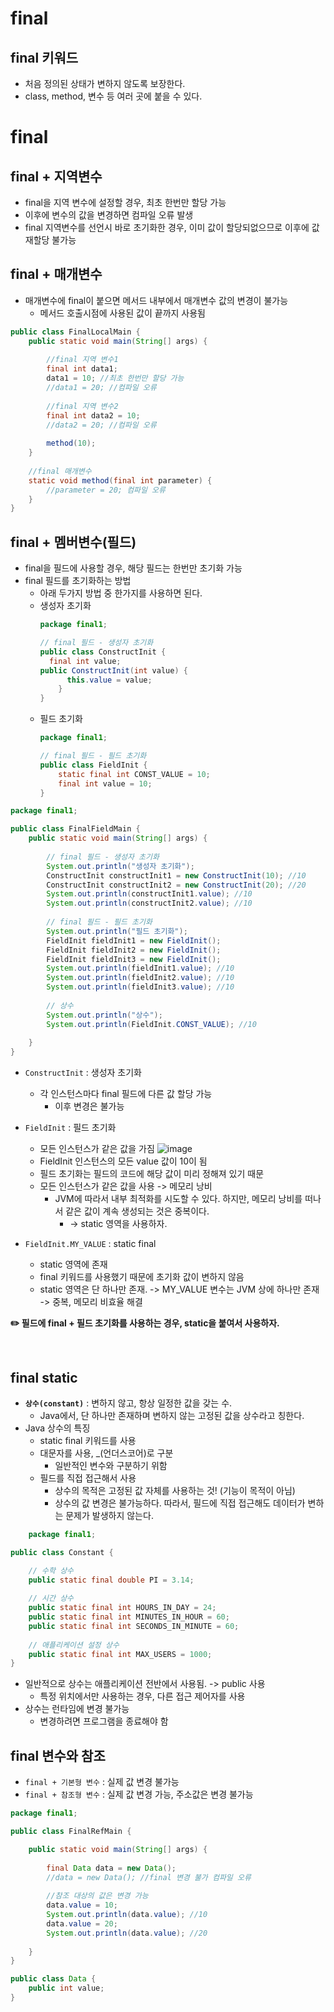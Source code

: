 # final
## final 키워드
- 처음 정의된 상태가 변하지 않도록 보장한다.
- class, method, 변수 등 여러 곳에 붙을 수 있다.

# final
## final + 지역변수
- final을 지역 변수에 설정할 경우, 최초 한번만 할당 가능
- 이후에 변수의 값을 변경하면 컴파일 오류 발생
- final 지역변수를 선언시 바로 초기화한 경우, 이미 값이 할당되없으므로 이후에 값 재할당 불가능

## final + 매개변수
- 매개변수에 final이 붙으면 메서드 내부에서 매개변수 값의 변경이 불가능
  - 메서드 호출시점에 사용된 값이 끝까지 사용됨
```java
public class FinalLocalMain {
	public static void main(String[] args) {
		
		//final 지역 변수1
		final int data1;
		data1 = 10; //최초 한번만 할당 가능
		//data1 = 20; //컴파일 오류
		
		//final 지역 변수2
		final int data2 = 10;
		//data2 = 20; //컴파일 오류
		
		method(10);
	}
	
	//final 매개변수
	static void method(final int parameter) {
		//parameter = 20; 컴파일 오류
	}
}
```

## final + 멤버변수(필드)
- final을 필드에 사용할 경우, 해당 필드는 한번만 초기화 가능
- final 필드를 초기화하는 방법
  - 아래 두가지 방법 중 한가지를 사용하면 된다.
  - 생성자 초기화
    ```java
    package final1;
    
    // final 필드 - 생성자 초기화
    public class ConstructInit {
	  final int value;
  	public ConstructInit(int value) {
		  this.value = value;
	    }
    }
    ```
  - 필드 초기화
    ```java
    package final1;

    // final 필드 - 필드 초기화
    public class FieldInit {
	    static final int CONST_VALUE = 10;
	    final int value = 10;
    }
    ```
 
```java
package final1;

public class FinalFieldMain {
	public static void main(String[] args) {
	
		// final 필드 - 생성자 초기화
		System.out.println("생성자 초기화");
		ConstructInit constructInit1 = new ConstructInit(10); //10
		ConstructInit constructInit2 = new ConstructInit(20); //20
		System.out.println(constructInit1.value); //10
		System.out.println(constructInit2.value); //10
		
		// final 필드 - 필드 초기화
		System.out.println("필드 초기화");
		FieldInit fieldInit1 = new FieldInit();
		FieldInit fieldInit2 = new FieldInit();
		FieldInit fieldInit3 = new FieldInit();
		System.out.println(fieldInit1.value); //10
		System.out.println(fieldInit2.value); //10
		System.out.println(fieldInit3.value); //10
		
		// 상수
		System.out.println("상수");
		System.out.println(FieldInit.CONST_VALUE); //10
		
	}
}
```
- `ConstructInit` : 생성자 초기화
  - 각 인스턴스마다 final 필드에 다른 값 할당 가능
    - 이후 변경은 불가능
- `FieldInit` : 필드 초기화
  - 모든 인스턴스가 같은 값을 가짐
    ![image](https://github.com/JavaGrowthStudy/java-study/assets/88030238/d791d56c-df97-4b59-8306-00b385360688)
  - FieldInit 인스턴스의 모든 value 값이 10이 됨
  - 필드 초기화는 필드의 코드에 해당 값이 미리 정해져 있기 때문
  - 모든 인스턴스가 같은 값을 사용 -> 메모리 낭비
    - JVM에 따라서 내부 최적화를 시도할 수 있다. 하지만, 메모리 낭비를 떠나서 같은 값이 계속 생성되는 것은 중복이다.
      - -> static 영역을 사용하자.

- `FieldInit.MY_VALUE` : static final
  - static 영역에 존재
  - final 키워드를 사용했기 때문에 초기화 값이 변하지 않음
  - static 영역은 단 하나만 존재. -> MY_VALUE 변수는 JVM 상에 하나만 존재 -> 중복, 메모리 비효율 해결

**✏️ 필드에 final + 필드 초기화를 사용하는 경우, static을 붙여서 사용하자.**

<br>

## final static 
- **`상수(constant)`** : 변하지 않고, 항상 일정한 값을 갖는 수.
  - Java에서, 단 하나만 존재하며 변하지 않는 고정된 값을 상수라고 칭한다.
- Java 상수의 특징
  - static final 키워드를 사용
  - 대문자를 사용, _(언더스코어)로 구분
    - 일반적인 변수와 구분하기 위함
  - 필드를 직접 접근해서 사용
    - 상수의 목적은 고정된 값 자체를 사용하는 것! (기능이 목적이 아님)
    - 상수의 값 변경은 불가능하다. 따라서, 필드에 직접 접근해도 데이터가 변하는 문제가 발생하지 않는다.
   

```java
    package final1;

public class Constant {

	// 수학 상수
	public static final double PI = 3.14;
	
	// 시간 상수
	public static final int HOURS_IN_DAY = 24;
	public static final int MINUTES_IN_HOUR = 60;
	public static final int SECONDS_IN_MINUTE = 60;
	
	// 애플리케이션 설정 상수
	public static final int MAX_USERS = 1000;
}
 ```
- 일반적으로 상수는 애플리케이션 전반에서 사용됨. -> public 사용
  - 특정 위치에서만 사용하는 경우, 다른 접근 제어자를 사용
- 상수는 런타임에 변경 불가능
  - 변경하려면 프로그램을 종료해야 함

## final 변수와 참조
- `final + 기본형 변수` : 실제 값 변경 불가능
- `final + 참조형 변수` : 실제 값 변경 가능, 주소값은 변경 불가능

```java
package final1;

public class FinalRefMain {

	public static void main(String[] args) {
	
		final Data data = new Data();
		//data = new Data(); //final 변경 불가 컴파일 오류
		
		//참조 대상의 값은 변경 가능
		data.value = 10;
		System.out.println(data.value); //10
		data.value = 20;
		System.out.println(data.value); //20
	
	}
}

public class Data {
	public int value;
}
```

